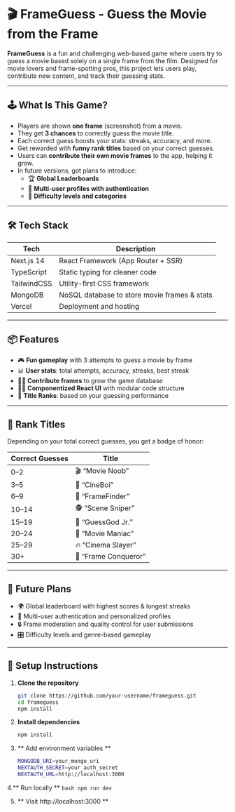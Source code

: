 # 🎬 FrameGuess - Guess the Movie from the Frame

**FrameGuess** is a fun and challenging web-based game where users try to guess a movie based solely on a single frame from the film. Designed for movie lovers and frame-spotting pros, this project lets users play, contribute new content, and track their guessing stats.

---

## 🕹️ What Is This Game?

- Players are shown **one frame** (screenshot) from a movie.
- They get **3 chances** to correctly guess the movie title.
- Each correct guess boosts your stats: streaks, accuracy, and more.
- Get rewarded with **funny rank titles** based on your correct guesses.
- Users can **contribute their own movie frames** to the app, helping it grow.
- In future versions, got plans to introduce:
  - 🏆 **Global Leaderboards**
  - 👥 **Multi-user profiles with authentication**
  - 🧠 **Difficulty levels and categories**

---

## 🛠️ Tech Stack

| Tech        | Description                                  |
|-------------|----------------------------------------------|
| Next.js 14  | React Framework (App Router + SSR)           |
| TypeScript  | Static typing for cleaner code               |
| TailwindCSS | Utility-first CSS framework                  |
| MongoDB     | NoSQL database to store movie frames & stats |
| Vercel      | Deployment and hosting                       |

---

## 📦 Features

- 🎮 **Fun gameplay** with 3 attempts to guess a movie by frame
- 📊 **User stats**: total attempts, accuracy, streaks, best streak
- 🧑‍🎨 **Contribute frames** to grow the game database
- 🧑‍💻 **Componentized React UI** with modular code structure
- 🧠 **Title Ranks**: based on your guessing performance

---

## 🏅 Rank Titles

Depending on your total correct guesses, you get a badge of honor:

| Correct Guesses | Title               |
|-----------------|---------------------|
| 0–2             | 🎬 “Movie Noob”     |
| 3–5             | 🍿 “CineBoi”        |
| 6–9             | 📼 “FrameFinder”    |
| 10–14           | 🕵️ “Scene Sniper”   |
| 15–19           | 🎯 “GuessGod Jr.”   |
| 20–24           | 👑 “Movie Maniac”   |
| 25–29           | 🔥 “Cinema Slayer”  |
| 30+             | 🧠 “Frame Conqueror”|

---

## 🚧 Future Plans

- 🌍 Global leaderboard with highest scores & longest streaks
- 👥 Multi-user authentication and personalized profiles
- 🔒 Frame moderation and quality control for user submissions
- 🎛️ Difficulty levels and genre-based gameplay

---

## 🧪 Setup Instructions

1. **Clone the repository**  
   ```bash
   git clone https://github.com/your-username/frameguess.git
   cd frameguess
   npm install


    ```
2. **Install dependencies**  
    ```bash
    npm install 
    ```

3. ** Add environment variables **
    ```bash
    MONGODB_URI=your_mongo_uri
    NEXTAUTH_SECRET=your_auth_secret
    NEXTAUTH_URL=http://localhost:3000
    ```

4.** Run locally **
    ```bash
    npm run dev
    ```


5. ** Visit http://localhost:3000 **